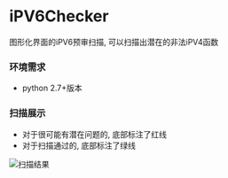 # iPV6Checker
图形化界面的iPV6预审扫描, 可以扫描出潜在的非法iPV4函数

### 环境需求
- python 2.7+版本

### 扫描展示
- 对于很可能有潜在问题的, 底部标注了红线
- 对于扫描通过的, 底部标注了绿线

![扫描结果](https://github.com/sixleaves/iPV6Checker/blob/master/Snip20170105.png)

